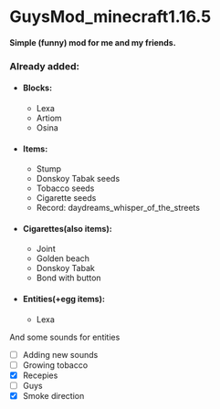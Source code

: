 # GuysMod_minecraft1.16.5

#### Simple (funny) mod for me and my friends.

### Already added:
- #### Blocks:
    - Lexa
    - Artiom
    - Osina
- #### Items:
    - Stump
    - Donskoy Tabak seeds
    - Tobacco seeds
    - Cigarette seeds
    - Record: daydreams_whisper_of_the_streets
- #### Cigarettes(also items):
    - Joint
    - Golden beach
    - Donskoy Tabak
    - Bond with button
- #### Entities(+egg items):
    - Lexa
    
And some sounds for entities

- [ ] Adding new sounds
- [ ] Growing tobacco
- [x] Recepies
- [ ] Guys
- [x] Smoke direction
